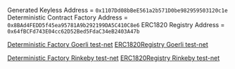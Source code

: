 Generated Keyless Address = `0x1107Dd08bBeE561a2b571D0be982959503120c1e`
Deterministic Contract Factory Address = `0x8BAd4FEDD5f45ea95781A9b292199DA5C410C8e6`
ERC1820 Registry Address = `0x64fBCFd743E04cc62D52Bed5FdaC34eB2403A47b`

[Deterministic Factory Goerli test-net](https://goerli.etherscan.io/tx/0x11a69dff54821c98f3eb11feba14129d456ce02d2bfb16701b8ec373daf55683)
[ERC1820Registry Goerli test-net](https://goerli.etherscan.io/address/0x64fbcfd743e04cc62d52bed5fdac34eb2403a47b)

[Deterministic Factory Rinkeby test-net](https://rinkeby.etherscan.io/tx/0x11a69dff54821c98f3eb11feba14129d456ce02d2bfb16701b8ec373daf55683)
[ERC1820Registry Rinkeby test-net](https://rinkeby.etherscan.io/tx/https://rinkeby.etherscan.io/address/0x64fbcfd743e04cc62d52bed5fdac34eb2403a47b)